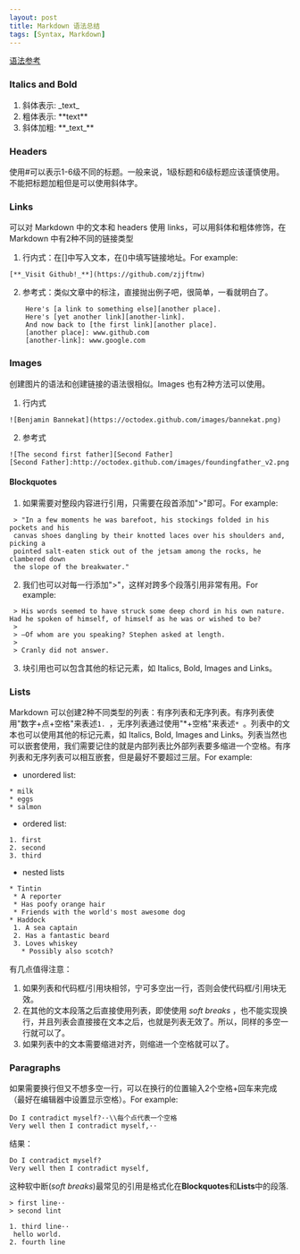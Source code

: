 ```yaml
---
layout: post
title: Markdown 语法总结
tags: [Syntax, Markdown]
---
```


[语法参考](https://www.markdowntutorial.com)

### Italics and Bold
1. 斜体表示: \_text\_
2. 粗体表示: \*\*text\*\*
3. 斜体加粗: \*\*\_text\_\*\*

### Headers
使用#可以表示1-6级不同的标题。一般来说，1级标题和6级标题应该谨慎使用。不能把标题加粗但是可以使用斜体字。

### Links
可以对 Markdown 中的文本和 headers 使用 links，可以用斜体和粗体修饰，在 Markdown 中有2种不同的链接类型

1. 行内式：在[]中写入文本，在()中填写链接地址。For example:
```
[**_Visit Github!_**](https://github.com/zjjftnw)
```
2. 参考式：类似文章中的标注，直接抛出例子吧，很简单，一看就明白了。
```
    Here's [a link to something else][another place].
    Here's [yet another link][another-link].
    And now back to [the first link][another place].
    [another place]: www.github.com
    [another-link]: www.google.com
```

### Images
创建图片的语法和创建链接的语法很相似。Images 也有2种方法可以使用。

1. 行内式
```
![Benjamin Bannekat](https://octodex.github.com/images/bannekat.png)
```
2. 参考式
```
![The second first father][Second Father]
[Second Father]:http://octodex.github.com/images/foundingfather_v2.png
```

#### Blockquotes
1. 如果需要对整段内容进行引用，只需要在段首添加">"即可。For example:
```
 > "In a few moments he was barefoot, his stockings folded in his pockets and his
 canvas shoes dangling by their knotted laces over his shoulders and, picking a
 pointed salt-eaten stick out of the jetsam among the rocks, he clambered down
 the slope of the breakwater."
```
2. 我们也可以对每一行添加">"，这样对跨多个段落引用非常有用。For example:
```
 > His words seemed to have struck some deep chord in his own nature. Had he spoken of himself, of himself as he was or wished to be?
 >
 > —Of whom are you speaking? Stephen asked at length.
 >
 > Cranly did not answer.
```
3. 块引用也可以包含其他的标记元素，如 Italics, Bold, Images and Links。

### Lists
Markdown 可以创建2种不同类型的列表：有序列表和无序列表。有序列表使用"数字+点+空格"来表述`1. `，无序列表通过使用"\*+空格"来表述`* `。列表中的文本也可以使用其他的标记元素，如 Italics, Bold, Images and Links。列表当然也可以嵌套使用，我们需要记住的就是内部列表比外部列表要多缩进一个空格。有序列表和无序列表可以相互嵌套，但是最好不要超过三层。For example:

* unordered list:

```
* milk
* eggs 
* salmon 
```

* ordered list:

```
1. first
2. second
3. third
```

* nested lists

```
* Tintin
 * A reporter
 * Has poofy orange hair
 * Friends with the world's most awesome dog
* Haddock
 1. A sea captain
 2. Has a fantastic beard
 3. Loves whiskey
   * Possibly also scotch?
```
有几点值得注意：

1. 如果列表和代码框/引用块相邻，宁可多空出一行，否则会使代码框/引用块无效。
2. 在其他的文本段落之后直接使用列表，即使使用 _soft breaks_ ，也不能实现换行，并且列表会直接接在文本之后，也就是列表无效了。所以，同样的多空一行就可以了。
3. 如果列表中的文本需要缩进对齐，则缩进一个空格就可以了。

### Paragraphs
如果需要换行但又不想多空一行，可以在换行的位置输入2个空格+回车来完成（最好在编辑器中设置显示空格）。For example:
```
Do I contradict myself?··\\每个点代表一个空格
Very well then I contradict myself,··
```
结果：
```
Do I contradict myself?
Very well then I contradict myself,
```

这种软中断(_soft breaks_)最常见的引用是格式化在**Blockquotes**和**Lists**中的段落.
```
> first line··
> second lint

1. third line··
 hello world.
2. fourth line
```